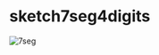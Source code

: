# sketch7seg4digits

![7seg](https://cloud.githubusercontent.com/assets/1234874/12074446/32a7415e-b198-11e5-8589-f8d714200a3b.png)
